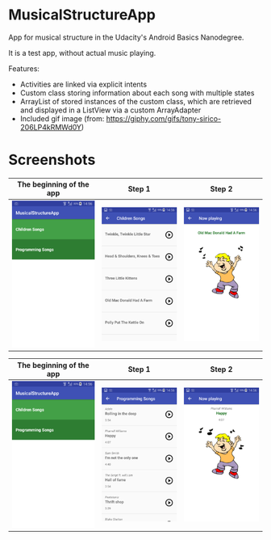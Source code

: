 # MusicalStructureApp
App for musical structure in the Udacity's Android Basics Nanodegree.

It is a test app, without actual music playing.

Features:
- Activities are linked via explicit intents
- Custom class storing information about each song with multiple states
- ArrayList of stored instances of the custom class, which are retrieved and displayed in a ListView via a custom ArrayAdapter
- Included gif image (from: https://giphy.com/gifs/tony-sirico-206LP4kRMWd0Y)

# Screenshots

| The beginning of the app | Step 1 | Step 2 |
| ------------------------ | ------ | ------ |
| ![Beginning](https://github.com/natasak/MusicalStructureApp/blob/master/screenshots/scr_1.png) | ![Step1](https://github.com/natasak/MusicalStructureApp/blob/master/screenshots/scr_2.png) | ![Step2](https://github.com/natasak/MusicalStructureApp/blob/master/screenshots/scr_3.png) |

| The beginning of the app | Step 1 | Step 2 |
| ------------------------ | ------ | ------ |
| ![Beginning](https://github.com/natasak/MusicalStructureApp/blob/master/screenshots/scr_1.png) | ![Step1](https://github.com/natasak/MusicalStructureApp/blob/master/screenshots/scr_4.png) | ![Step2](https://github.com/natasak/MusicalStructureApp/blob/master/screenshots/scr_5.png) |

